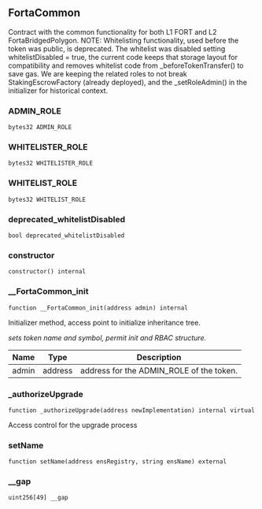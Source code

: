 ## FortaCommon

Contract with the common functionality for both L1 FORT and L2 FortaBridgedPolygon.
NOTE: Whitelisting functionality, used before the token was public, is deprecated.
The whitelist was disabled setting whitelistDisabled = true, the current code keeps that storage
layout for compatibility and removes whitelist code from _beforeTokenTransfer() to save gas.
We are keeping the related roles to not break StakingEscrowFactory (already deployed), and the 
_setRoleAdmin() in the initializer for historical context.

### ADMIN_ROLE

```solidity
bytes32 ADMIN_ROLE
```

### WHITELISTER_ROLE

```solidity
bytes32 WHITELISTER_ROLE
```

### WHITELIST_ROLE

```solidity
bytes32 WHITELIST_ROLE
```

### deprecated_whitelistDisabled

```solidity
bool deprecated_whitelistDisabled
```

### constructor

```solidity
constructor() internal
```

### __FortaCommon_init

```solidity
function __FortaCommon_init(address admin) internal
```

Initializer method, access point to initialize inheritance tree.

_sets token name and symbol, permit init and RBAC structure._

| Name | Type | Description |
| ---- | ---- | ----------- |
| admin | address | address for the ADMIN_ROLE of the token. |

### _authorizeUpgrade

```solidity
function _authorizeUpgrade(address newImplementation) internal virtual
```

Access control for the upgrade process

### setName

```solidity
function setName(address ensRegistry, string ensName) external
```

### __gap

```solidity
uint256[49] __gap
```